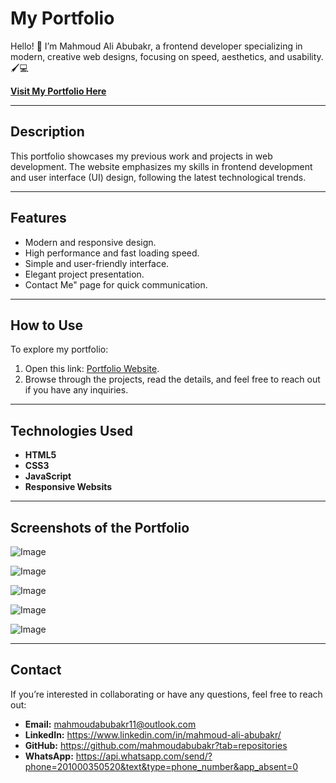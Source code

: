 # My Portfolio  

Hello! 👋 I’m Mahmoud Ali Abubakr, a frontend developer specializing in modern, creative web designs, focusing on speed, aesthetics, and usability. 🖌️💻  

[**Visit My Portfolio Here**](https://mahmoudabubakr.github.io/My-portfolio/)

---

## Description  
This portfolio showcases my previous work and projects in web development. The website emphasizes my skills in frontend development and user interface (UI) design, following the latest technological trends.  

---

## Features  
- Modern and responsive design.  
- High performance and fast loading speed.  
- Simple and user-friendly interface.  
- Elegant project presentation.  
- Contact Me" page for quick communication.  

---

## How to Use  
To explore my portfolio:  
1. Open this link: [Portfolio Website](https://mahmoudabubakr.github.io/My-portfolio/).  
2. Browse through the projects, read the details, and feel free to reach out if you have any inquiries.  

---

## Technologies Used  
- **HTML5**  
- **CSS3**  
- **JavaScript**
- **Responsive Websits**

---
## Screenshots of the Portfolio  
![Image](https://github.com/user-attachments/assets/65740043-22d4-44c9-84cf-321e0b17e11d)

![Image](https://github.com/user-attachments/assets/d8b58d33-ba46-49e9-9ddc-cd8479dd7974)

![Image](https://github.com/user-attachments/assets/070f9ede-72b5-40e8-95bf-81e8d873c688)

![Image](https://github.com/user-attachments/assets/8708d99e-ed48-4588-a529-5b8d24d22fee)

![Image](https://github.com/user-attachments/assets/4a00bc82-33b4-4f2e-adfe-daeaa96fc5f3)

---

## Contact  
If you’re interested in collaborating or have any questions, feel free to reach out:  
- **Email:** mahmoudabubakr11@outlook.com  
- **LinkedIn:** https://www.linkedin.com/in/mahmoud-ali-abubakr/  
- **GitHub:** https://github.com/mahmoudabubakr?tab=repositories
- **WhatsApp:** https://api.whatsapp.com/send/?phone=201000350520&text&type=phone_number&app_absent=0
